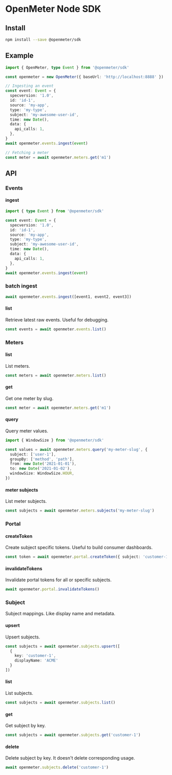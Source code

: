# OpenMeter Node SDK

## Install

```sh
npm install --save @openmeter/sdk
```

## Example

```ts
import { OpenMeter, type Event } from '@openmeter/sdk'

const openmeter = new OpenMeter({ baseUrl: 'http://localhost:8888' })

// Ingesting an event
const event: Event = {
  specversion: '1.0',
  id: 'id-1',
  source: 'my-app',
  type: 'my-type',
  subject: 'my-awesome-user-id',
  time: new Date(),
  data: {
    api_calls: 1,
  },
}
await openmeter.events.ingest(event)

// Fetching a meter
const meter = await openmeter.meters.get('m1')
```

## API

### Events

#### ingest

```ts
import { type Event } from '@openmeter/sdk'

const event: Event = {
  specversion: '1.0',
  id: 'id-1',
  source: 'my-app',
  type: 'my-type',
  subject: 'my-awesome-user-id',
  time: new Date(),
  data: {
    api_calls: 1,
  },
}
await openmeter.events.ingest(event)
```

### batch ingest

```ts
await openmeter.events.ingest([event1, event2, event3])
```

#### list

Retrieve latest raw events. Useful for debugging.

```ts
const events = await openmeter.events.list()
```

### Meters

#### list

List meters.

```ts
const meters = await openmeter.meters.list()
```

#### get

Get one meter by slug.

```ts
const meter = await openmeter.meters.get('m1')
```

#### query

Query meter values.

```ts
import { WindowSize } from '@openmeter/sdk'

const values = await openmeter.meters.query('my-meter-slug', {
  subject: ['user-1'],
  groupBy: ['method', 'path'],
  from: new Date('2021-01-01'),
  to: new Date('2021-01-02'),
  windowSize: WindowSize.HOUR,
})
```

#### meter subjects

List meter subjects.

```ts
const subjects = await openmeter.meters.subjects('my-meter-slug')
```

### Portal

#### createToken

Create subject specific tokens.
Useful to build consumer dashboards.

```ts
const token = await openmeter.portal.createToken({ subject: 'customer-1' })
```

#### invalidateTokens

Invalidate portal tokens for all or specific subjects.

```ts
await openmeter.portal.invalidateTokens()
```

### Subject

Subject mappings. Like display name and metadata.

#### upsert

Upsert subjects.

```ts
const subjects = await openmeter.subjects.upsert([
  {
    key: 'customer-1',
    displayName: 'ACME'
  }
])
```

#### list

List subjects.

```ts
const subjects = await openmeter.subjects.list()
```

#### get

Get subject by key.

```ts
const subjects = await openmeter.subjects.get('customer-1')
```

#### delete

Delete subject by key.
It doesn't delete corresponding usage.

```ts
await openmeter.subjects.delete('customer-1')
```
